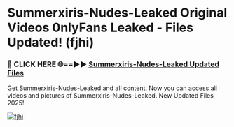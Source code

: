 # Summerxiris-Nudes-Leaked Original Videos 0nlyFans Leaked - Files Updated! (fjhi)

<h3>🔴 CLICK HERE 🌐==►► <a href="https://tinyurl.com/52m3yx9h" rel="nofollow">Summerxiris-Nudes-Leaked Updated Files</a></h3>

Get Summerxiris-Nudes-Leaked and all content. Now you can access all videos and pictures of Summerxiris-Nudes-Leaked. New Updated Files 2025!

[![fjhi](https://i.imgur.com/TnHtlc8.gif)](https://tinyurl.com/52m3yx9h)

